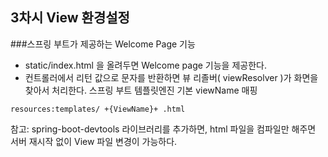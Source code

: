 ## 3차시 View 환경설정
###스프링 부트가 제공하는 Welcome Page 기능
  - static/index.html 을 올려두면 Welcome page 기능을 제공한다.
  - 컨트롤러에서 리턴 값으로 문자를 반환하면 뷰 리졸버( viewResolver )가 화면을 찾아서 처리한다. 스프링 부트 템플릿엔진 기본 viewName 매핑
```       
resources:templates/ +{ViewName}+ .html
```
참고: spring-boot-devtools 라이브러리를 추가하면, html 파일을 컴파일만 해주면 서버 재시작 없이 View 파일 변경이 가능하다.

